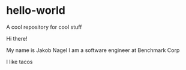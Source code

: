 # hello-world
A cool repository for cool stuff

Hi there!

My name is Jakob Nagel
I am a software engineer at Benchmark Corp

I like tacos